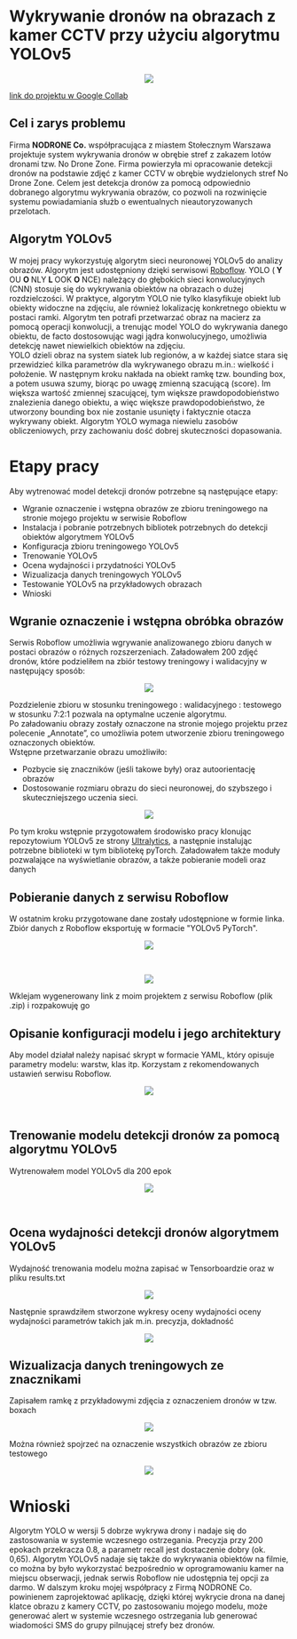 # Wykrywanie dronów na obrazach z kamer CCTV przy użyciu algorytmu YOLOv5
<p align="center">
<img src="https://github.com/TheLordWeirdSloughFeg/proj_wykr_dron/blob/main/obrazki/drone%20IR.jpg"/>
</p>

[link do projektu w Google Collab](https://colab.research.google.com/drive/10l6bnEOgIV99nO5su4MJWXQotTJ9-Mf1?usp=sharing)

## Cel i zarys problemu
Firma <b>NODRONE Co.</b> współpracująca z miastem Stołecznym Warszawa projektuje system wykrywania dronów w obrębie stref z zakazem lotów dronami tzw. No Drone Zone. Firma powierzyła mi opracowanie detekcji dronów na podstawie zdjęć z kamer CCTV w obrębie wydzielonych stref No Drone Zone. Celem jest detekcja dronów za pomocą odpowiednio dobranego algorytmu wykrywania obrazów, co pozwoli na rozwinięcie systemu powiadamiania służb o ewentualnych nieautoryzowanych przelotach.
## Algorytm YOLOv5
W mojej pracy wykorzystuję algorytm sieci neuronowej YOLOv5 do analizy obrazów. Algorytm jest udostępniony dzięki serwisowi [Roboflow]( https://roboflow.com/). YOLO (<b> Y </b> OU   <b> O </b> NLY   <b> L </b> OOK   <b> O </b> NCE) należący do głębokich sieci konwolucyjnych (CNN) stosuje się do wykrywania obiektów na obrazach o dużej rozdzielczości.
W praktyce, algorytm YOLO nie tylko klasyfikuje obiekt lub obiekty widoczne na zdjęciu, ale również lokalizację konkretnego obiektu w postaci ramki. 
Algorytm ten potrafi przetwarzać obraz na macierz za pomocą operacji konwolucji, a trenując model  YOLO do wykrywania danego obiektu, de facto dostosowując wagi jądra konwolucyjnego, umożliwia detekcję nawet niewielkich obiektów na zdjęciu.  
YOLO dzieli obraz na system siatek lub regionów, a w każdej siatce stara się przewidzieć kilka parametrów dla wykrywanego obrazu m.in.: wielkość i położenie. W następnym kroku nakłada na obiekt ramkę tzw. bounding box, a potem usuwa szumy, biorąc po uwagę zmienną szacującą (score). Im większa wartość zmiennej szacującej, tym większe prawdopodobieństwo znalezienia danego obiektu, a więc większe prawdopodobieństwo, że utworzony bounding box nie zostanie usunięty i faktycznie otacza wykrywany obiekt. Algorytm YOLO wymaga niewielu zasobów obliczeniowych, przy zachowaniu dość dobrej skuteczności dopasowania.

# Etapy pracy
Aby wytrenować model detekcji dronów potrzebne są następujące etapy:
* Wgranie oznaczenie i wstępna obrazów ze zbioru treningowego na stronie mojego projektu w serwisie Roboflow
* Instalacja i pobranie potrzebnych bibliotek potrzebnych do detekcji obiektów algorytmem YOLOv5
* Konfiguracja zbioru treningowego YOLOv5
* Trenowanie YOLOv5
* Ocena wydajności i przydatności YOLOv5
* Wizualizacja danych treningowych YOLOv5
* Testowanie YOLOv5 na przykładowych obrazach
* Wnioski

## Wgranie oznaczenie i wstępna obróbka obrazów
Serwis Roboflow umożliwia wgrywanie analizowanego zbioru danych w postaci obrazów o różnych rozszerzeniach. Załadowałem 200 zdjęć dronów, które podzieliłem na zbiór testowy treningowy i walidacyjny w następujący sposób:

<p align="center">
  <img src="https://github.com/TheLordWeirdSloughFeg/proj_wykr_dron/blob/main/obrazki/zbiory.JPG"/>
</p>
 
Pozdzielenie zbioru w stosunku treningowego : walidacyjnego : testowego w stosunku 7:2:1 pozwala na optymalne uczenie algorytmu.</br>
Po załadowaniu obrazy zostały oznaczone na stronie mojego projektu przez polecenie „Annotate”, co umożliwia potem utworzenie zbioru treningowego oznaczonych obiektów.</br>
Wstępne przetwarzanie obrazu umożliwiło:
* Pozbycie się znaczników (jeśli takowe były) oraz autoorientację obrazów
* Dostosowanie rozmiaru obrazu do sieci neuronowej, do szybszego i skuteczniejszego uczenia sieci.
  
<p align="center">
  <img src="https://github.com/TheLordWeirdSloughFeg/proj_wykr_dron/blob/main/obrazki/Procesowanie%20wstepne.JPG" />
</p>

Po tym kroku wstępnie przygotowałem środowisko pracy klonując repozytowium YOLOv5 ze strony [Ultralytics](https://github.com/ultralytics/yolov5), a następnie instalując potrzebne biblioteki w tym bibliotekę pyTorch.
Załadowałem także moduły pozwalające na wyświetlanie obrazów, a także pobieranie modeli oraz danych


## Pobieranie danych z serwisu Roboflow
W ostatnim kroku przygotowane dane zostały udostępnione w formie linka. Zbiór danych z Roboflow eksportuję w formacie "YOLOv5 PyTorch".


<p align="center">
  <img src="https://github.com/TheLordWeirdSloughFeg/proj_wykr_dron/blob/main/obrazki/link.JPG" />
</p>
</br>

<p align="center">
  <img src="https://github.com/TheLordWeirdSloughFeg/proj_wykr_dron/blob/main/obrazki/wybor.jpg" />
</p>

Wklejam wygenerowany link z moim projektem z serwisu Roboflow (plik .zip) i rozpakowuję go

## Opisanie konfiguracji modelu i jego architektury
Aby model działał należy napisać skrypt w formacie YAML, który opisuje parametry modelu: warstw, klas itp. Korzystam z rekomendowanych ustawień serwisu Roboflow.

<p align="center">
  <img src="https://github.com/TheLordWeirdSloughFeg/proj_wykr_dron/blob/main/obrazki/params.jpg" />
</p>

</br>

## Trenowanie modelu detekcji dronów za pomocą algorytmu YOLOv5

Wytrenowałem model YOLOv5 dla 200 epok

<p align="center">
  <img src="https://github.com/TheLordWeirdSloughFeg/proj_wykr_dron/blob/main/obrazki/train.JPG" />
</p>

</br>


## Ocena wydajności detekcji dronów algorytmem YOLOv5

Wydajność trenowania modelu można zapisać w Tensorboardzie oraz w pliku results.txt

<p align="center">
  <img src="https://github.com/TheLordWeirdSloughFeg/proj_wykr_dron/blob/main/obrazki/tensorboard.JPG" />
</p>

Następnie sprawdziłem stworzone wykresy oceny wydajności oceny wydajności parametrów takich jak m.in. precyzja, dokładność 

<p align="center">
  <img src="https://github.com/TheLordWeirdSloughFeg/proj_wykr_dron/blob/main/obrazki/wykresy.png" />
</p>

## Wizualizacja danych treningowych ze znacznikami

Zapisałem ramkę z przykładowymi zdjęcia z oznaczeniem dronów w tzw. boxach 

<p align="center">
  <img src="https://github.com/TheLordWeirdSloughFeg/proj_wykr_dron/blob/main/obrazki/drony_boxy.jpg" />
</p>

Można również spojrzeć na oznaczenie wszystkich obrazów ze zbioru testowego

<p align="center">
  <img src="https://github.com/TheLordWeirdSloughFeg/proj_wykr_dron/blob/main/obrazki/drony_boxy_test.jpg" />
</p>

# Wnioski
Algorytm YOLO w wersji 5 dobrze wykrywa drony i nadaje się do zastosowania w systemie wczesnego ostrzegania. Precyzja przy 200 epokach przekracza 0.8, a parametr recall jest dostaczenie dobry (ok. 0,65). Algorytm YOLOv5 nadaje się także do wykrywania obiektów na filmie, co można by było wykorzystać bezpośrednio w oprogramowaniu kamer na miejscu obserwacji, jednak serwis Roboflow nie udostępnia tej opcji za darmo. W dalszym kroku mojej współpracy z Firmą NODRONE Co. powinienem zaprojektować aplikację, dzięki której wykrycie drona na danej klatce obrazu z kamery CCTV, po zastosowaniu mojego modelu, może generować alert w systemie wczesnego ostrzegania lub generować wiadomości SMS do grupy pilnującej strefy bez dronów.


